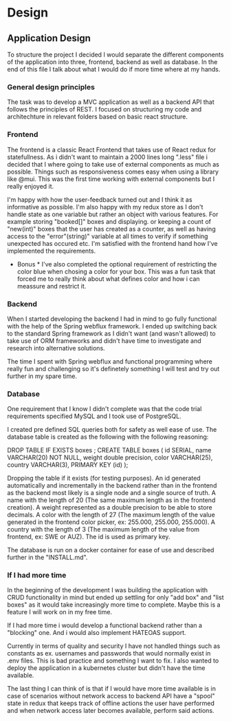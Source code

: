 # Design

## Application Design

To structure the project I decided I would separate the different components of the application into three, frontend, backend as well as database. In the end of this file I talk about what I would do if more time where at my hands.

### General design principles

The task was to develop a MVC application as well as a backend API that follows the principles of REST. I focused on structuring my code and architechture in relevant folders based on basic react structure.

### Frontend

The frontend is a classic React Frontend that takes use of React redux for statefullness. As i didn't want to maintain a 2000 lines long ".less" file i decided that I where going to take use of external components as much as possible. Things such as responsiveness comes easy when using a library like @mui. This was the first time working with external components but I really enjoyed it.

I'm happy with how the user-feedback turned out and I think it as informative as possible. I'm also happy with my redux store as I don't handle state as one variable but rather an object with various features. For example storing "booked[]" boxes and displaying. or keeping a count of "new(int)" boxes that the user has created as a counter, as well as having access to the "error"(string)" variable at all times to verify if something unexpected has occured etc. I'm satisfied with the frontend hand how I've implemented the requirements.

* Bonus *
I've also completed the optional requirement of restricting the color blue when chosing a color for your box. This was a fun task that forced me to really think about what defines color and how i can meassure and restrict it.

### Backend

When I started developing the backend I had in mind to go fully functional with the help of the Spring webflux framework. I ended up switching back to the standard Spring framework as I didn't want (and wasn't allowed) to take use of ORM frameworks and didn't have time to investigate and research into alternative solutions.

The time I spent with Spring webflux and functional programming where really fun and challenging so it's definetely something I will test and try out further in my spare time.

### Database

One requirement that I know I didn't complete was that the code trial requirements specified MySQL and I took use of PostgreSQL.

I created pre defined SQL queries both for safety as well ease of use.
The database table is created as the following with the following reasoning:

DROP TABLE IF EXISTS boxes ;
CREATE TABLE boxes (
  id SERIAL,
  name VARCHAR(20) NOT NULL,
  weight double precision,
  color VARCHAR(25),
  country VARCHAR(3),
  PRIMARY KEY (id)
);

Dropping the table if it exists (for testing purposes).
An id generated automatically and incrementally in the backend rather than in the frontend as the backend most likely is a single node and a single source of truth.
A name with the length of 20 (The same maximum length as in the frontend creation).
A weight represented as a double precision to be able to store decimals.
A color with the length of 27 (The maximum length of the value generated in the frontend color picker, ex: 255.000, 255.000, 255.000).
A country with the length of 3 (The maximum length of the value from frontend, ex: SWE or AUZ).
The id is used as primary key.

The database is run on a docker container for ease of use and described further in the "INSTALL.md".

### If I had more time

In the beginning of the development I was building the application with CRUD functionality in mind but ended up settling for only "add box" and "list boxes" as it would take increasingly more time to complete. Maybe this is a feature I will work on in my free time.

If I had more time i would develop a functional backend rather than a "blocking" one. And i would also implement HATEOAS support.

Currently in terms of quality and security I have not handled things such as constants as ex. usernames and passwords that would normally exist in .env files. This is bad practice and something I want to fix. I also wanted to deploy the application in a kubernetes cluster but didn't have the time available.

The last thing I can think of is that if I would have more time available is in case of scenarios without network access to backend API have a "spool" state in redux that keeps track of offline actions the user have performed and when network access later becomes available, perform said actions.